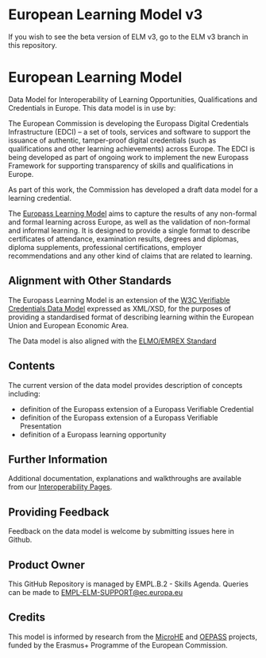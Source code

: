 # European Learning Model v3
If you wish to see the beta version of ELM v3, go to the ELM v3 branch in this repository.

# European Learning Model
Data Model for Interoperability of Learning Opportunities, Qualifications and Credentials in Europe. This data model is in use by:


The European Commission is developing the Europass Digital Credentials Infrastructure (EDCI) – a set of tools, services and software to support the issuance of authentic, tamper-proof digital credentials (such as qualifications and other learning achievements) across Europe. The EDCI is being developed as part of ongoing work to implement the new Europass Framework for supporting transparency of skills and qualifications in Europe.

As part of this work, the Commission has developed a draft data model for a learning credential. 

The [Europass Learning Model](Europass_Learning_Model.md) aims to capture the results of any non-formal and formal learning across Europe, as well as the validation of non-formal and informal learning. It is designed to provide a single format to describe certificates of attendance, examination results, degrees and diplomas, diploma supplements, professional certifications, employer recommendations and any other kind of claims that are related to learning.

## Alignment with Other Standards
The Europass Learning Model is an extension of the [W3C Verifiable Credentials Data Model](https://github.com/w3c/vc-data-model) expressed as XML/XSD, for the purposes of providing a standardised format of describing learning within the European Union and European Economic Area.

The Data model is also aligned with the [ELMO/EMREX Standard](https://github.com/emrex-eu/elmo-schemas)

## Contents
The current version of the data model provides description of concepts including:
* definition of the Europass extension of a Europass Verifiable Credential
* definition of the Europass extension of a Europass Verifiable Presentation
* definition of a Europass learning opportunity

## Further Information
Additional documentation, explanations and walkthroughs are available from our [Interoperability Pages](https://europa.eu/europass/en/interoperability-european-digital-credentials-learning).

## Providing Feedback
Feedback on the data model is welcome by submitting issues here in Github.

## Product Owner
This GitHub Repository is managed by EMPL.B.2 - Skills Agenda. Queries can be  made to EMPL-ELM-SUPPORT@ec.europa.eu

## Credits
This model is informed by research from the [MicroHE](https://microcredentials.eu) and [OEPASS](https://oepass.eu) projects, funded by the Erasmus+ Programme of the European Commission.  
